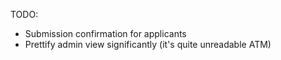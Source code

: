 TODO: 
* Submission confirmation for applicants
* Prettify admin view significantly (it's quite unreadable ATM)